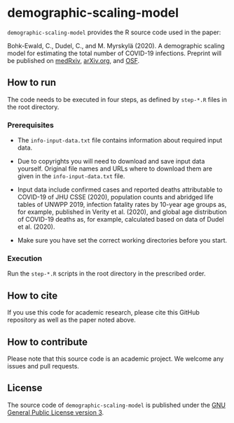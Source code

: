 # demographic-scaling-model

`demographic-scaling-model` provides the R source code used in the paper: 

Bohk-Ewald, C., Dudel, C., and M. Myrskylä (2020). A demographic scaling model for estimating the total number of COVID-19 infections. Preprint will be published on [medRxiv](https://www.medrxiv.org/content/10.1101/2020.04.23.20077719v2), [arXiv.org](https://arxiv.org/abs/2004.12836), and [OSF](https://dx.doi.org/10.17605/OSF.IO/GQYJA).

## How to run

The code needs to be executed in four steps, as defined by `step-*.R` files in the root directory.

### Prerequisites

- The `info-input-data.txt` file contains information about required input data.
  
- Due to copyrights you will need to download and save input data yourself. Original file names and URLs where to download them are given in the `info-input-data.txt` file. 

- Input data include confirmed cases and reported deaths attributable to COVID-19 of JHU CSSE (2020), population counts and abridged life tables of UNWPP 2019, infection fatality rates by 10-year age groups as, for example, published in Verity et al. (2020), and global age distribution of COVID-19 deaths as, for example, calculated based on data of Dudel et al. (2020).

- Make sure you have set the correct working directories before you start. 

### Execution

Run the `step-*.R` scripts in the root directory in the prescribed order.

## How to cite

If you use this code for academic research, please cite this GitHub repository as well as the paper noted above. 

## How to contribute

Please note that this source code is an academic project. We welcome any issues and pull requests.

## License

The source code of `demographic-scaling-model` is published under the [GNU General Public License version 3](https://www.gnu.org/licenses/gpl-3.0.en.html). 
